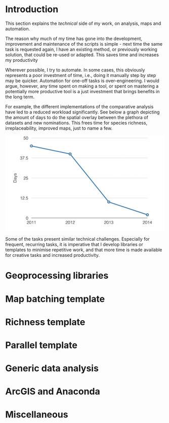 # Introduction

This section explains the *technical* side of my work, on analysis, maps and automation. 

The reason why much of my time has gone into the development, improvement and maintenance of the scripts is simple - next time the same task is requested again, I have an existing method, or previously working solution, that could be re-used or adapted. This saves time and increases my productivity

Wherever possible, I try to automate. In some cases, this obviously represents a poor investment of time, i.e., doing it manually step by step may be quicker. Automation for one-off tasks is over-engineering. I would argue, however, any time spent on making a tool, or spent on mastering a potentially more productive tool is a just investment that brings benefits in the long term. 

For example, the different implementations of the comparative analysis have led to a reduced workload significantly. See below a graph depicting the amount of days to do the spatial overlay between the plethora of datasets and new nominations. This frees time for species richness, irreplaceability, improved maps, just to name a few.

![time-spent-ca](./img/ca-time.png)

Some of the tasks present similar technical challenges. Especially for frequent, recurring tasks, it is imperative that I develop libraries or templates to minimise repetitive work, and that more time is made available for creative tasks and increased productivity. 

# Geoprocessing libraries

# Map batching template

# Richness template

# Parallel template

# Generic data analysis

# ArcGIS and Anaconda

# Miscellaneous